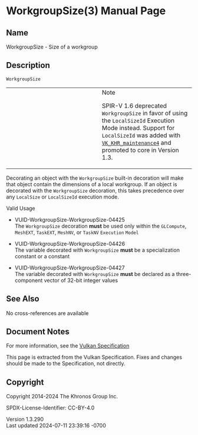 # WorkgroupSize(3) Manual Page

## Name

WorkgroupSize - Size of a workgroup



## <a href="#_description" class="anchor"></a>Description

`WorkgroupSize`

<table>
<colgroup>
<col style="width: 50%" />
<col style="width: 50%" />
</colgroup>
<tbody>
<tr>
<td class="icon"><em></em></td>
<td class="content">Note
<p>SPIR-V 1.6 deprecated <code>WorkgroupSize</code> in favor of using
the <code>LocalSizeId</code> Execution Mode instead. Support for
<code>LocalSizeId</code> was added with <a
href="VK_KHR_maintenance4.html"><code>VK_KHR_maintenance4</code></a> and
promoted to core in Version 1.3.</p></td>
</tr>
</tbody>
</table>

Decorating an object with the `WorkgroupSize` built-in decoration will
make that object contain the dimensions of a local workgroup. If an
object is decorated with the `WorkgroupSize` decoration, this takes
precedence over any `LocalSize` or `LocalSizeId` execution mode.

Valid Usage

- <a href="#VUID-WorkgroupSize-WorkgroupSize-04425"
  id="VUID-WorkgroupSize-WorkgroupSize-04425"></a>
  VUID-WorkgroupSize-WorkgroupSize-04425  
  The `WorkgroupSize` decoration **must** be used only within the
  `GLCompute`, `MeshEXT`, `TaskEXT`, `MeshNV`, or `TaskNV` `Execution`
  `Model`

- <a href="#VUID-WorkgroupSize-WorkgroupSize-04426"
  id="VUID-WorkgroupSize-WorkgroupSize-04426"></a>
  VUID-WorkgroupSize-WorkgroupSize-04426  
  The variable decorated with `WorkgroupSize` **must** be a
  specialization constant or a constant

- <a href="#VUID-WorkgroupSize-WorkgroupSize-04427"
  id="VUID-WorkgroupSize-WorkgroupSize-04427"></a>
  VUID-WorkgroupSize-WorkgroupSize-04427  
  The variable decorated with `WorkgroupSize` **must** be declared as a
  three-component vector of 32-bit integer values

## <a href="#_see_also" class="anchor"></a>See Also

No cross-references are available

## <a href="#_document_notes" class="anchor"></a>Document Notes

For more information, see the <a
href="https://registry.khronos.org/vulkan/specs/1.3-extensions/html/vkspec.html#WorkgroupSize"
target="_blank" rel="noopener">Vulkan Specification</a>

This page is extracted from the Vulkan Specification. Fixes and changes
should be made to the Specification, not directly.

## <a href="#_copyright" class="anchor"></a>Copyright

Copyright 2014-2024 The Khronos Group Inc.

SPDX-License-Identifier: CC-BY-4.0

Version 1.3.290  
Last updated 2024-07-11 23:39:16 -0700

